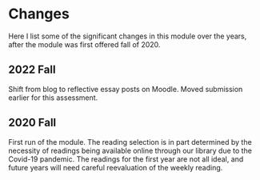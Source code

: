 # Changes

Here I list some of the significant changes in this module over the years, after the module was first offered fall of 2020.

## 2022 Fall

Shift from blog to reflective essay posts on Moodle. Moved submission earlier for this assessment.

## 2020 Fall

First run of the module. The reading selection is in part determined by the necessity of readings being available online through our library due to the Covid-19 pandemic. The readings for the first year are not all ideal, and future years will need careful reevaluation of the weekly reading.

